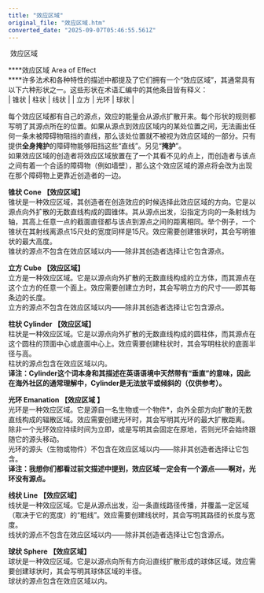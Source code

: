 ```yaml
---
title: "效应区域"
original_file: "效应区域.htm"
converted_date: "2025-09-07T05:46:55.561Z"
---
```


﻿ 效应区域   

****效应区域 Area of Effect  
****许多法术和各种特性的描述中都提及了它们拥有一个“效应区域”，其通常具有以下六种形状之一。这些形状在术语汇编中的其他条目皆有释义：  
| 锥状 | 柱状 | 线状 |
| 立方 | 光环 | 球状 |

每个效应区域都有自己的源点，效应的能量会从源点扩散开来。每个形状的规则都写明了其源点所在的位置。如果从源点到效应区域内的某处位置之间，无法画出任何一条未被障碍物阻挡的直线，那么该处位置就不被视为效应区域的一部分。只有提供****全身掩护****的障碍物能够阻挡这些“直线”。另见“**掩护**”。  
如果效应区域的创造者将效应区域放置在了一个其看不见的点上，而创造者与该点之间有着一个合适的障碍物（例如墙壁），那么这个效应区域的源点将会改为出现在那个障碍物上更靠近创造者的一边。

****锥状 Cone 【效应区域】****  
锥状是一种效应区域，其创造者在创造效应的时候选择此效应区域的方向。它是以源点向外扩散的无数直线构成的圆锥体。其从源点出发，沿指定方向的一条射线为轴，其高上任意一点的截面直径都与该点到源点之间的距离相同。举个例子，一个锥状在其射线离源点15尺处的宽度同样是15尺。效应需要创建锥状时，其会写明锥状的最大高度。  
锥状的源点不包含在效应区域以内——除非其创造者选择让它包含源点。

****立方 Cube 【效应区域】****  
立方是一种效应区域。它是以源点向外扩散的无数直线构成的立方体，而其源点在这个立方的任意一个面上。效应需要创建立方时，其会写明立方的尺寸——即其每条边的长度。  
立方的源点不包含在效应区域以内——除非其创造者选择让它包含源点。

****柱状 Cylinder 【效应区域】****  
柱状是一种效应区域。它是以源点向外扩散的无数直线构成的圆柱体，而其源点在这个圆柱的顶面中心或底面中心上。效应需要创建柱状时，其会写明柱状的底面半径与高。  
柱状的源点包含在效应区域以内。  
**译注：Cylinder这个词本身和其描述在英语语境中天然带有“垂直”的意味，因此在海外社区的通常理解中，Cylinder是无法放平或倾斜的（仅供参考）。**

****光环 Emanation 【效应区域 】****  
光环是一种效应区域。它是源自一名生物或一个物件\*，向外全部方向扩散的无数直线构成的辐散区域。效应需要创建光环时，其会写明其光环的最大扩散距离。  
除非一个光环效应持续时间为立即，或是写明其会固定在原地，否则光环会始终跟随它的源头移动。  
光环的源头（生物或物件）不包含在效应区域以内——除非其创造者选择让它包含。  
**译注：我想你们都看过前文描述中提到，效应区域一定会有一个源点——啊对，光环没有源点。**

****线状 Line 【效应区域】****  
线状是一种效应区域。它是从源点出发，沿一条直线路径传播，并覆盖一定区域（取决于它的宽度）的“粗线”。效应需要创建线状时，其会写明其路径的长度与宽度。  
线状的源点不包含在效应区域以内——除非其创造者选择让它包含源点。

****球状 Sphere 【效应区域】****  
球状是一种效应区域。它是以源点向所有方向沿直线扩散形成的球体区域。效应需要创建球状时，其会写明其球体区域的半径。  
球状的源点包含在效应区域以内。